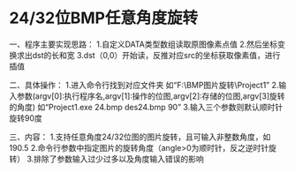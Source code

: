 # 24/32位BMP任意角度旋转
一、程序主要实现思路：
1.自定义DATA类型数组读取原图像素点值
2.然后坐标变换求出dst的长和宽
3.dst（0,0）开始读，反推对应src的坐标获取像素值，进行插值

二、具体操作：
1.进入命令行找到对应文件夹
如“F:\BMP图片旋转\Project1”
2.输入参数(argv[0]:执行程序名,argv[1]:操作的位图,argv[2]:存储的位图,argv[3]旋转的角度)
如“Project1.exe 24.bmp des24.bmp 90”
3.输入三个参数则默认顺时针旋转90度


三、内容：
1.支持任意角度24/32位图的图片旋转，且可输入非整数角度，如190.5
2.命令行参数中指定图片的旋转角度（angle>0为顺时针，反之逆时针旋转）
3.排除了参数输入过少过多以及角度输入错误的影响
